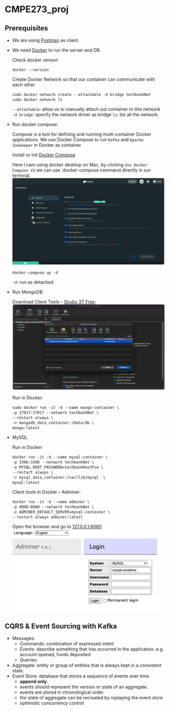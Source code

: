 # CMPE273_proj

## Prerequisites

- We are using [Postman](https://www.postman.com/downloads/) as client.
- We need [Docker](https://www.docker.com/products/docker-desktop) to run the server and DB.  

    Check docker version

    ```shell
    docker --version
    ```

    Create Docker Network so that our container can communicate with each other

    ```shell
    sudo docker network create --attachable -d bridge techbankNet
    sudo docker network ls
    ```

    `--attachable`: allow us to manually attach out container to this network  
    `-d bridge`: specify the network driver as bridge
    `ls`: list all the network

- Run docker compose:

    Compose is a tool for defining and running multi-container Docker applications. We use Docker Compose to run `Kafka` and `Apache Zookeeper` in Docker as container

    Install or init [Docker Compose](https://docs.docker.com/compose/install)

    Here I cam using docker desktop on Mac, by clicking `Use Docker Compose V2` we can use `docker-compose command directly in our terminal.![docker-compose](image/docker-compose.png)

    ```shell
    docker-compose up -d
    ```  

    `-d`: run as detached

- Run MongoDB  

    Download Client Tools – [Studio 3T Free](https://studio3t.com/download/): ![studio_3t](image/studio_3t.png)

    Run in Docker:

    ```shell
    sudo docker run -it -d --name mongo-container \
    -p 27017:27017 --network techbankNet \
    --restart always \
    -v mongodb_data_container:/data/db \
    mongo:latest
    ```

- MySQL

    Run in Docker:

    ```shell
    docker run -it -d --name mysql-container \
    -p 3306:3306 --network techbankNet \
    -e MYSQL_ROOT_PASSWORD=techbankRootPsw \
    --restart always \
    -v mysql_data_container:/var/lib/mysql  \
    mysql:latest
    ```

    Client tools in Docker – Adminer:

    ```shell
    docker run -it -d --name adminer \
    -p 8080:8080 --network techbankNet \
    -e ADMINER_DEFAULT_SERVER=mysql-container \
    --restart always adminer:latest
    ```

    Open the browser and go to [127.0.0.1:8080](http://127.0.0.1:8080/) ![adminer](image/adminer.png)

## CQRS & Event Sourcing with Kafka

- Messages:
  - Commands: combination of expressed intent
  - Events: describe something that has occurred in the application. e.g. account opened, funds deposited
  - Queries:
- Aggregate: entity or group of entities that is always kept in a consistent state.
- Event Store: database that stores a sequence of events over time.
  - **append only**.
  - events should represent the version or state of an aggregate.
  - events are stored in chronological order.
  - the state of aggregate can be recreated by replaying the event store
  - optimistic concurrency control
